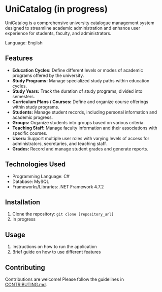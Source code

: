 # UniCatalog (in progress)

UniCatalog is a comprehensive university catalogue management system designed to streamline academic administration and enhance user experience for students, faculty, and administrators.


Language: English

## Features

- **Education Cycles:** Define different levels or modes of academic programs offered by the university.
- **Study Programs:** Manage specialized study paths within education cycles.
- **Study Years:** Track the duration of study programs, divided into semesters.
- **Curriculum Plans / Courses:** Define and organize course offerings within study programs.
- **Students:** Manage student records, including personal information and academic progress.
- **Groups:** Organize students into groups based on various criteria.
- **Teaching Staff:** Manage faculty information and their associations with specific courses.
- **Users:** Support multiple user roles with varying levels of access for administrators, secretaries, and teaching staff.
- **Grades:** Record and manage student grades and generate reports.

## Technologies Used

- Programming Language: C#
- Database: MySQL
- Frameworks/Libraries: .NET Framework 4.7.2

## Installation

1. Clone the repository: `git clone [repository_url]`
2. In progress

## Usage

1. Instructions on how to run the application
2. Brief guide on how to use different features

## Contributing

Contributions are welcome! Please follow the guidelines in [CONTRIBUTING.md](CONTRIBUTING.md).

